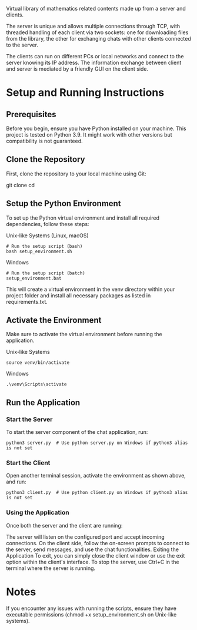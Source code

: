 Virtual library of mathematics related contents made up from a server and clients.

The server is unique and allows multiple connections through TCP, with threaded handling of each client via two sockets: one for downloading files from the library, the other for exchanging chats with other clients connected to the server.

The clients can run on different PCs or local networks and connect to the server knowing its IP address. The information exchange between client and server is mediated by a friendly GUI on the client side.

# Setup and Running Instructions

## Prerequisites

Before you begin, ensure you have Python installed on your machine. This project is tested on Python 3.9. It might work with other versions but compatibility is not guaranteed.

## Clone the Repository

First, clone the repository to your local machine using Git:

git clone <repository-url>
cd <repository-directory>

## Setup the Python Environment

To set up the Python virtual environment and install all required dependencies, follow these steps:

Unix-like Systems (Linux, macOS)

```
# Run the setup script (bash)
bash setup_environment.sh
```

Windows

```
# Run the setup script (batch)
setup_environment.bat
```

This will create a virtual environment in the venv directory within your project folder and install all necessary packages as listed in requirements.txt.

## Activate the Environment

Make sure to activate the virtual environment before running the application.

Unix-like Systems

```
source venv/bin/activate
```

Windows

```
.\venv\Scripts\activate
```

## Run the Application

### Start the Server

To start the server component of the chat application, run:

```
python3 server.py  # Use python server.py on Windows if python3 alias is not set
```

### Start the Client

Open another terminal session, activate the environment as shown above, and run:

```
python3 client.py  # Use python client.py on Windows if python3 alias is not set
```

### Using the Application

Once both the server and the client are running:

The server will listen on the configured port and accept incoming connections.
On the client side, follow the on-screen prompts to connect to the server, send messages, and use the chat functionalities.
Exiting the Application
To exit, you can simply close the client window or use the exit option within the client's interface. To stop the server, use Ctrl+C in the terminal where the server is running.

# Notes

If you encounter any issues with running the scripts, ensure they have executable permissions (chmod +x setup_environment.sh on Unix-like systems).
